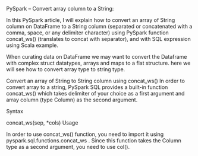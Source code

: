 PySpark – Convert array column to a String:

In this PySpark article, I will explain how to convert an array of String column on DataFrame to a String column (separated or concatenated with a comma, space, or any delimiter character) using PySpark function concat_ws() (translates to concat with separator), and with SQL expression using Scala example.

When curating data on DataFrame we may want to convert the Dataframe with complex struct datatypes, arrays and maps to a flat structure. here we will see how to convert array type to string type.

Convert an array of String to String column using concat_ws()
In order to convert array to a string, PySpark SQL provides a built-in function concat_ws() which takes delimiter of your choice as a first argument and array column (type Column) as the second argument.

Syntax

concat_ws(sep, \*cols)
Usage

In order to use concat_ws() function, you need to import it using pyspark.sql.functions.concat_ws . Since this function takes the Column type as a second argument, you need to use col().
